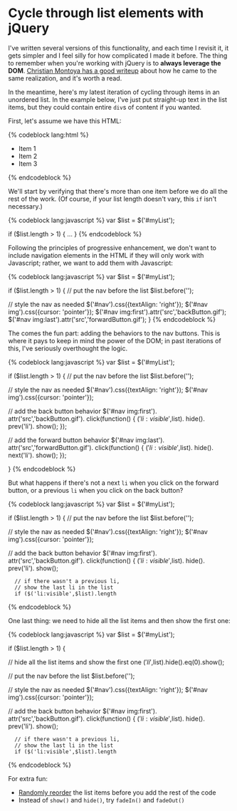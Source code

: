 # Cycle through list elements with jQuery

I've written several versions of this functionality, and each time I revisit it, it gets simpler and I feel silly for how complicated I made it before. The thing to remember when you're working with jQuery is to <strong>always leverage the DOM</strong>. <a href="http://www.christianmontoya.com/2007/12/10/how-i-learned-to-stop-programming-and-love-the-dom/">Christian Montoya has a good writeup</a> about how he came to the same realization, and it's worth a read.

In the meantime, here's my latest iteration of cycling through items in an unordered list. In the example below, I've just put straight-up text in the list items, but they could contain entire <code>div</code>s of content if you wanted.

First, let's assume we have this HTML:

{% codeblock lang:html %}
<ul>
  <li>Item 1</li>
  <li>Item 2</li>
  <li>Item 3</li>
</ul>
{% endcodeblock %}

We'll start by verifying that there's more than one item before we do all the rest of the work. (Of course, if your list length doesn't vary, this <code>if</code> isn't necessary.)

{% codeblock lang:javascript %}
var $list = $('#myList');

if ($list.length &gt; 1) {
  ...
}
{% endcodeblock %}


Following the principles of progressive enhancement, we don't want to include navigation elements in the HTML if they will only work with Javascript; rather, we want to add them with Javascript:

{% codeblock lang:javascript %}
var $list = $('#myList');

if ($list.length &gt; 1) {
  // put the nav before the list
  $list.before('');

  // style the nav as needed
  $('#nav').css({textAlign: 'right'});
  $('#nav img').css({cursor: 'pointer'});
  $('#nav img:first').attr('src','backButton.gif');
  $('#nav img:last').attr('src','forwardButton.gif');
}
{% endcodeblock %}


The comes the fun part: adding the behaviors to the nav buttons. This is where it pays to keep in mind the power of the DOM; in past iterations of this, I've seriously overthought the logic.

{% codeblock lang:javascript %}
var $list = $('#myList');

if ($list.length &gt; 1) {
  // put the nav before the list
  $list.before('');

  // style the nav as needed
  $('#nav').css({textAlign: 'right'});
  $('#nav img').css({cursor: 'pointer'});

  // add the back button behavior
  $('#nav img:first').
    attr('src','backButton.gif').
    click(function() {
      $('li:visible',$list).
        hide().
        prev('li').
          show();
    });

  // add the forward button behavior
  $('#nav img:last').
    attr('src','forwardButton.gif').
    click(function() {
      $('li:visible',$list).
        hide().
        next('li').
          show();
    });

}
{% endcodeblock %}


But what happens if there's not a next <code>li</code> when you click on the forward button, or a previous <code>li</code> when you click on the back button?

{% codeblock lang:javascript %}
var $list = $('#myList');

if ($list.length &gt; 1) {
  // put the nav before the list
  $list.before('');

  // style the nav as needed
  $('#nav').css({textAlign: 'right'});
  $('#nav img').css({cursor: 'pointer'});

  // add the back button behavior
  $('#nav img:first').
    attr('src','backButton.gif').
    click(function() {
      $('li:visible',$list).
        hide().
        prev('li').
          show();

      // if there wasn't a previous li,
      // show the last li in the list
      if ($('li:visible',$list).length
{% endcodeblock %}

One last thing: we need to hide all the list items and then show the first one:

{% codeblock lang:javascript %}
var $list = $('#myList');

if ($list.length &gt; 1) {

  // hide all the list items and show the first one
  $('li',$list).hide().eq(0).show();

  // put the nav before the list
  $list.before('');

  // style the nav as needed
  $('#nav').css({textAlign: 'right'});
  $('#nav img').css({cursor: 'pointer'});

  // add the back button behavior
  $('#nav img:first').
    attr('src','backButton.gif').
    click(function() {
      $('li:visible',$list).
        hide().
        prev('li').
          show();

      // if there wasn't a previous li,
      // show the last li in the list
      if ($('li:visible',$list).length
{% endcodeblock %}

For extra fun:

<ul>
<li>
<a href="http://blog.rebeccamurphey.com/2007/12/11/jquery-plugin-randomly-reorder-children-elements/">Randomly reorder</a> the list items before you add the rest of the code</li>
<li>Instead of <code>show()</code> and <code>hide()</code>, try <code>fadeIn()</code> and <code>fadeOut()</code>
</li>
</ul>
